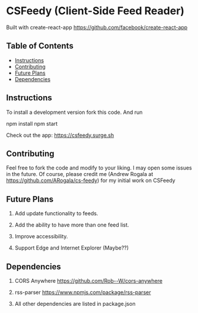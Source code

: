# CSFeedy (Client-Side Feed Reader)

Built with create-react-app https://github.com/facebook/create-react-app

## Table of Contents

* [Instructions](#instructions)
* [Contributing](#contributing)
* [Future Plans](#future-plans)
* [Dependencies](#dependencies)

## Instructions

To install a development version fork this code. And run

npm install
npm start

Check out the app: https://csfeedy.surge.sh

## Contributing

Feel free to fork the code and modify to your liking. I may open some issues in the future.
Of course, please credit me (Andrew Rogala at https://github.com/ARogala/cs-feedy) for my initial work on CSFeedy


## Future Plans

1. Add update functionality to feeds.

2. Add the ability to have more than one feed list.

3. Improve accessibility.

3. Support Edge and Internet Explorer (Maybe??)

## Dependencies

1. CORS Anywhere https://github.com/Rob--W/cors-anywhere

2. rss-parser https://www.npmjs.com/package/rss-parser

3. All other dependencies are listed in package.json